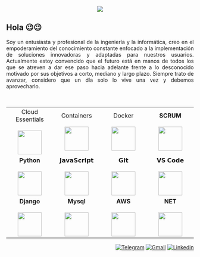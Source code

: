 <p align="center">
  <img src="https://github.com/danielsuniaga/danielsuniaga/assets/105082657/24722b33-5b49-4c2b-b987-13d1b735a984">
</p>

<!-- HR -->
## Hola 😉😉 
<!-- HR -->
<p align="justify">
Soy un entusiasta y profesional de la ingeniería y la informática, creo en el empoderamiento del conocimiento constante enfocado a la implementación de soluciones innovadoras y adaptadas para nuestros usuarios.
Actualmente estoy convencido que el futuro está en manos de todos los que se atreven a dar ese paso hacia adelante frente a lo desconocido motivado por sus objetivos a corto, mediano y largo plazo. Siempre trato de avanzar, considero que un día solo lo vive una vez y debemos aprovecharlo. 
</p>
<!-- HR --><br>
<div align="center">
  <table>
    <tbody>
      <tr>
        <td width="25%" align="center">
          <span>Cloud Essentials</span><br><br>
          <img height="64px" src="https://github.com/danielsuniaga/danielsuniaga/assets/105082657/e6328e2c-2b10-49d9-aebe-bfeb39863e4e">
        </td>
        <td width="25%" align="center">
          <span>Containers </span><br><br>
          <img height="64px" src="https://github.com/danielsuniaga/danielsuniaga/assets/105082657/3653b730-526d-437a-bf36-b5f748d720e8">
        </td>
        <td width="25%" align="center">
          <span>Docker</span><br><br>
          <img height="64px" src="https://github.com/danielsuniaga/danielsuniaga/assets/105082657/452db1ae-5abe-47c3-9153-1586517e10c4">
        </td>
        <td width="25%" align="center">
          <span><strong>SCRUM</strong>
          </span><br><br>
          <img height="64px" src="https://github.com/danielsuniaga/danielsuniaga/assets/105082657/cfc9dc7d-eb42-4bdb-99f9-b5e12c2485a8">
        </td>
      </tr>
      <tr valign="top">
        <td width="25%" align="center">
          <span><strong>Python</strong>
          </span><br><br>
          <img height="64px" src="https://cdn4.iconfinder.com/data/icons/logos-and-brands/512/267_Python_logo-128.png">
        </td>
        <td width="25%" align="center">
          <span>𝗝𝗮𝘃𝗮𝗦𝗰𝗿𝗶𝗽𝘁</span><br><br>
          <img height="64px" src="https://cdn.svgporn.com/logos/javascript.svg">
        </td>
        <td width="25%" align="center">
          <span>𝗚𝗶𝘁</span><br><br>
          <img height="64px" src="https://cdn.svgporn.com/logos/git-icon.svg">
        </td>
        <td width="25%" align="center">
          <span>𝗩𝗦 𝗖𝗼𝗱𝗲</span><br><br>
          <img height="64px" src="https://cdn.svgporn.com/logos/visual-studio-code.svg">
        </td>
      </tr>
      <tr valign="top">
        <td width="25%" align="center">
          <span><strong>Django</strong></span><br><br>
          <img height="64px" src="https://www.vectorlogo.zone/logos/djangoproject/djangoproject-ar21.svg">
        </td>
        <td width="25%" align="center">
          <span><strong>Mysql</strong></span><br><br>
          <img height="64px" src="https://github.com/danielsuniaga/danielsuniaga/assets/105082657/813d8258-d4b4-44dc-b466-7ea90005cee2">
        </td>
        <td width="25%" align="center">
          <span><strong>AWS</strong></span><br><br>
          <img height="64px" src="https://raw.githubusercontent.com/Thomas-George-T/Thomas-George-T/master/assets/aws.svg">
        </td>
        <td width="25%" align="center">
          <span><strong>NET</strong></span><br><br>
          <img height="64px" src="https://github.com/danielsuniaga/danielsuniaga/assets/105082657/fd1286ef-02fe-421b-a2c2-a3c3e938f399">
        </td>
      </tr>
    </tbody>
  </table>
</div>  
<p align="right">
   <a title="Telegram" href="https://t.me/dsuniaga"><img src="https://github.com/danielsuniaga/danielsuniaga/assets/105082657/981c3214-1158-45c0-b200-acddc28a7330" alt="Telegram"/></a>
   <a title="Gmail" href="mailto:danieldsuniaga@gmail.com"><img src="https://img.shields.io/badge/-GMAIL-D14836?style=for-the-badge&logo=gmail&logoColor=white" alt="Gmail" /></a>
   <a title="LinkedIn" href="https://www.linkedin.com/in/daniel-suniaga-74a10699/"><img src="https://img.shields.io/badge/-LINKEDIN-0077B5?style=for-the-badge&logo=linkedin&logoColor=white" alt="Linkedin" /></a>
</p>
